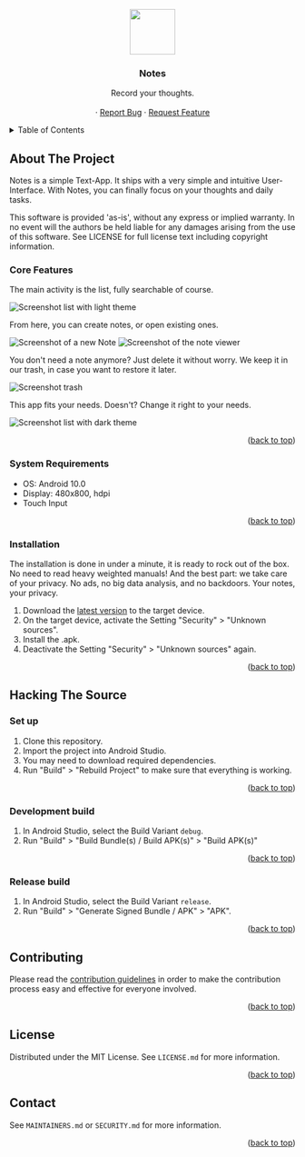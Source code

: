 <a name="readme-top"></a>
<!--
*** This README was bootstrapped with
*** (https://raw.githubusercontent.com/othneildrew/Best-README-Template).
-->

<div align="center">
  <a href="https://github.com/sepulzera/notes">
    <img src="https://user-images.githubusercontent.com/43857716/76349361-20d6eb00-630a-11ea-8bd2-81779211534c.png" alt="" width="80" height="80">
  </a>

  <h3 align="center">Notes</h3>

  <p align="center">
    Record your thoughts.
    <br />
    <br />
    ·
    <a href="https://github.com/sepulzera/notes/issues">Report Bug</a>
    ·
    <a href="https://github.com/sepulzera/notes/issues">Request Feature</a>
  </p>
</div>

<details>
  <summary>Table of Contents</summary>
  <ol>
    <li><a href="#about-the-project">About The Project</a></li>
    <li>
      <a href="#getting-started">Getting started</a>
      <ul>
        <li><a href="#core-features">Core Features</a></li>
        <li><a href="#system-requirements">System Requirements</a></li>
        <li><a href="#installation">Installation</a></li>
      </ul>
    </li>
    <li>
      <a href="#hacking-the-source">Hacking the Source</a>
      <ul>
        <li><a href="#set-up">Set Up</a></li>
        <li><a href="#development-build">Development build</a></li>
        <li><a href="#release-build">Release build</a></li>
      </ul>
    </li>
    <li><a href="#contributing">Contributing</a></li>
    <li><a href="#license">License</a></li>
    <li><a href="#contact">Contact</a></li>
  </ol>
</details>

## About The Project

Notes is a simple Text-App. It ships with a very simple and intuitive User-Interface.
With Notes, you can finally focus on your thoughts and daily tasks.

This software is provided 'as-is', without any express or implied warranty. In no event will the authors be held liable for any damages arising from the use of this software. See LICENSE for full license text including copyright information.

### Core Features

The main activity is the list, fully searchable of course.

![Screenshot list with light theme](https://user-images.githubusercontent.com/43857716/71658695-4d3c1d00-2d45-11ea-9282-b19e40b845bc.jpg)

From here, you can create notes, or open existing ones.

![Screenshot of a new Note](https://user-images.githubusercontent.com/43857716/71658701-5200d100-2d45-11ea-94cf-543a44aaa9be.jpg)
![Screenshot of the note viewer](https://user-images.githubusercontent.com/43857716/71658680-46ada580-2d45-11ea-8f99-e261c2ac8e51.jpg)

You don't need a note anymore? Just delete it without worry.
We keep it in our trash, in case you want to restore it later.

![Screenshot trash](https://user-images.githubusercontent.com/43857716/71658705-53ca9480-2d45-11ea-9333-bcdc4526ca83.jpg)

This app fits your needs. Doesn't? Change it right to your needs.

![Screenshot list with dark theme](https://user-images.githubusercontent.com/43857716/71658678-44e3e200-2d45-11ea-8b75-8d9cd2ae3f25.jpg)

<p align="right">(<a href="#readme-top">back to top</a>)</p>

### System Requirements

* OS: Android 10.0
* Display: 480x800, hdpi
* Touch Input

<p align="right">(<a href="#readme-top">back to top</a>)</p>

### Installation

The installation is done in under a minute, it is ready to rock out of the box.
No need to read heavy weighted manuals!
And the best part: we take care of your privacy. No ads, no big data analysis,
and no backdoors. Your notes, your privacy.

1. Download the [latest version](https://github.com/sepulzera/notes/releases) to the target device.
2. On the target device, activate the Setting "Security" > "Unknown sources".
3. Install the .apk.
4. Deactivate the Setting "Security" > "Unknown sources" again.

<p align="right">(<a href="#readme-top">back to top</a>)</p>

## Hacking The Source

### Set up

1. Clone this repository.
2. Import the project into Android Studio.
3. You may need to download required dependencies.
4. Run "Build" > "Rebuild Project" to make sure that everything is working.

<p align="right">(<a href="#readme-top">back to top</a>)</p>

### Development build

1. In Android Studio, select the Build Variant `debug`.
2. Run "Build" > "Build Bundle(s) / Build APK(s)" > "Build APK(s)"

<p align="right">(<a href="#readme-top">back to top</a>)</p>

### Release build

1. In Android Studio, select the Build Variant `release`.
2. Run "Build" > "Generate Signed Bundle / APK" > "APK".

<p align="right">(<a href="#readme-top">back to top</a>)</p>

## Contributing

Please read the [contribution guidelines](CONTRIBUTING.md) in order to make the contribution process easy and effective for everyone involved.

<p align="right">(<a href="#readme-top">back to top</a>)</p>

## License

Distributed under the MIT License. See `LICENSE.md` for more information.

<p align="right">(<a href="#readme-top">back to top</a>)</p>

## Contact

See `MAINTAINERS.md` or `SECURITY.md` for more information.

<p align="right">(<a href="#readme-top">back to top</a>)</p>
